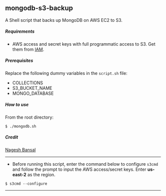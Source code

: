 ## mongodb-s3-backup
A Shell script that backs up MongoDB on AWS EC2 to S3.

##### Requirements
  - AWS access and secret keys with full programmatic access to S3. Get them from  [IAM](https://console.aws.amazon.com/iam).

##### Prerequisites
Replace the following dummy variables in the `script.sh` file:
- COLLECTIONS
- S3_BUCKET_NAME
- MONGO_DATABASE

##### How to use
From the root directory:
```
$ ./mongodb.sh
```

##### Credit
[Nagesh Bansal](https://medium.com/@bansalnagesh/backing-up-mongodb-on-aws-ec2-to-s3-b045b5727fd6)





****
- Before running this script, enter the command below to configure `s3cmd` and follow the prompt to input the AWS access/secret keys. Enter **us-east-2** as the region.

```
$ s3cmd --configure
```
****